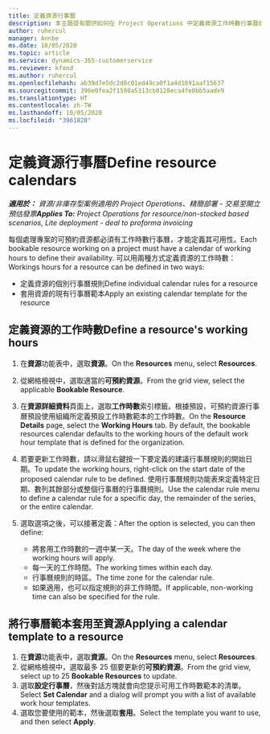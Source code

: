 ```yaml
---
title: 定義資源行事曆
description: 本主題提有關供如何在 Project Operations 中定義資源工作時數行事曆的資訊。
author: ruhercul
manager: Annbe
ms.date: 10/05/2020
ms.topic: article
ms.service: dynamics-365-customerservice
ms.reviewer: kfend
ms.author: ruhercul
ms.openlocfilehash: ab39d7e5dc2d8c01ed49ca0f1a4d1691aaf15637
ms.sourcegitcommit: 396e0fea2f1598a5313cb0128eca4fe0bb5aade9
ms.translationtype: HT
ms.contentlocale: zh-TW
ms.lasthandoff: 10/05/2020
ms.locfileid: "3961828"
---
```

# <a name="define-resource-calendars"></a><span data-ttu-id="0e591-103">定義資源行事曆</span><span class="sxs-lookup"><span data-stu-id="0e591-103">Define resource calendars</span></span>

<span data-ttu-id="0e591-104">_**適用於：** 資源/非庫存型案例適用的 Project Operations、精簡部署 - 交易至開立預估發票_</span><span class="sxs-lookup"><span data-stu-id="0e591-104">_**Applies To:** Project Operations for resource/non-stocked based scenarios, Lite deployment - deal to proforma invoicing_</span></span>

<span data-ttu-id="0e591-105">每個處理專案的可預約資源都必須有工作時數行事曆，才能定義其可用性。</span><span class="sxs-lookup"><span data-stu-id="0e591-105">Each bookable resource working on a project must have a calendar of working hours to define their availability.</span></span> <span data-ttu-id="0e591-106">可以用兩種方式定義資源的工作時數：</span><span class="sxs-lookup"><span data-stu-id="0e591-106">Workings hours for a resource can be defined in two ways:</span></span> 

   - <span data-ttu-id="0e591-107">定義資源的個別行事曆規則</span><span class="sxs-lookup"><span data-stu-id="0e591-107">Define individual calendar rules for a resource</span></span>
   - <span data-ttu-id="0e591-108">套用資源的現有行事曆範本</span><span class="sxs-lookup"><span data-stu-id="0e591-108">Apply an existing calendar template for the resource</span></span>

## <a name="define-a-resources-working-hours"></a><span data-ttu-id="0e591-109">定義資源的工作時數</span><span class="sxs-lookup"><span data-stu-id="0e591-109">Define a resource's working hours</span></span>

1. <span data-ttu-id="0e591-110">在**資源**功能表中，選取**資源**。</span><span class="sxs-lookup"><span data-stu-id="0e591-110">On the **Resources** menu, select **Resources**.</span></span>
2. <span data-ttu-id="0e591-111">從網格檢視中，選取適當的**可預約資源**。</span><span class="sxs-lookup"><span data-stu-id="0e591-111">From the grid view, select the applicable **Bookable Resource**.</span></span>
3. <span data-ttu-id="0e591-112">在**資源詳細資料**頁面上，選取**工作時數**索引標籤。根據預設，可預約資源行事曆預設使用組織所定義預設工作時數範本的工作時數。</span><span class="sxs-lookup"><span data-stu-id="0e591-112">On the **Resource Details** page, select the **Working Hours** tab. By default, the bookable resources calendar defaults to the working hours of the default work hour template that is defined for the organization.</span></span>
4. <span data-ttu-id="0e591-113">若要更新工作時數，請以滑鼠右鍵按一下要定義的建議行事曆規則的開始日期。</span><span class="sxs-lookup"><span data-stu-id="0e591-113">To update the working hours, right-click on the start date of the proposed calendar rule to be defined.</span></span> <span data-ttu-id="0e591-114">使用行事曆規則功能表來定義特定日期、數列其餘部分或整個行事曆的行事曆規則。</span><span class="sxs-lookup"><span data-stu-id="0e591-114">Use the calendar rule menu to define a calendar rule for a specific day, the remainder of the series, or the entire calendar.</span></span>
5. <span data-ttu-id="0e591-115">選取選項之後，可以接著定義：</span><span class="sxs-lookup"><span data-stu-id="0e591-115">After the option is selected, you can then define:</span></span>

    - <span data-ttu-id="0e591-116">將套用工作時數的一週中某一天。</span><span class="sxs-lookup"><span data-stu-id="0e591-116">The day of the week where the working hours will apply.</span></span>
    - <span data-ttu-id="0e591-117">每一天的工作時間。</span><span class="sxs-lookup"><span data-stu-id="0e591-117">The working times within each day.</span></span>
    - <span data-ttu-id="0e591-118">行事曆規則的時區。</span><span class="sxs-lookup"><span data-stu-id="0e591-118">The time zone for the calendar rule.</span></span>
    - <span data-ttu-id="0e591-119">如果適用，也可以指定規則的非工作時間。</span><span class="sxs-lookup"><span data-stu-id="0e591-119">If applicable, non-working time can also be specified for the rule.</span></span>

## <a name="applying-a-calendar-template-to-a-resource"></a><span data-ttu-id="0e591-120">將行事曆範本套用至資源</span><span class="sxs-lookup"><span data-stu-id="0e591-120">Applying a calendar template to a resource</span></span>

1. <span data-ttu-id="0e591-121">在**資源**功能表中，選取**資源**。</span><span class="sxs-lookup"><span data-stu-id="0e591-121">On the **Resources** menu, select **Resources**.</span></span>
2. <span data-ttu-id="0e591-122">從網格檢視中，選取最多 25 個要更新的**可預約資源**。</span><span class="sxs-lookup"><span data-stu-id="0e591-122">From the grid view, select up to 25 **Bookable Resources** to update.</span></span>
3. <span data-ttu-id="0e591-123">選取**設定行事曆**，然後對話方塊就會向您提示可用工作時數範本的清單。</span><span class="sxs-lookup"><span data-stu-id="0e591-123">Select **Set Calendar** and a dialog will prompt you with a list of available work hour templates.</span></span>
4. <span data-ttu-id="0e591-124">選取您要使用的範本，然後選取**套用**。</span><span class="sxs-lookup"><span data-stu-id="0e591-124">Select the template you want to use, and then select **Apply**.</span></span>

